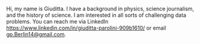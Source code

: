 Hi, my name is Giuditta.
I have a background in physics, 
science journalism, and the history of science.
I am interested in all sorts of challenging data problems.
You can reach me via LinkedIn https://www.linkedin.com/in/giuditta-parolini-909b1610/ or email gp.Berlin14@gmail.com.



<!---
GParolini/GParolini is a ✨ special ✨ repository because its `README.md` (this file) appears on your GitHub profile.
You can click the Preview link to take a look at your changes.
--->
